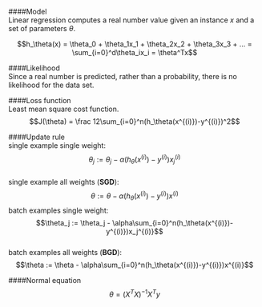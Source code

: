 ####Model  
Linear regression computes a real number value given an instance $x$ and a set of parameters $\theta$.  

$$h_\theta(x) = \theta_0 + \theta_1x_1 + \theta_2x_2 + \theta_3x_3 + ... = \sum_{i=0}^d\theta_ix_i = \theta^Tx$$   

####Likelihood  
Since a real number is predicted, rather than a probability, there is no likelihood for the data set.  

####Loss function  
Least mean square cost function. 
$$J(\theta) = \frac 12\sum_{i=0}^n(h_\theta(x^{(i)})-y^{(i)})^2$$  

####Update rule  
single example single weight:  
$$\theta_j := \theta_j - \alpha(h_\theta(x^{(i)})-y^{(i)})x_j^{(i)}$$  
single example all weights (__SGD__):  
$$\theta := \theta - \alpha(h_\theta(x^{(i)})-y^{(i)})x^{(i)}$$
batch examples single weight:  
$$\theta_j := \theta_j - \alpha\sum_{i=0}^n(h_\theta(x^{(i)})-y^{(i)})x_j^{(i)}$$  
batch examples all weights (__BGD__):  
$$\theta := \theta - \alpha\sum_{i=0}^n(h_\theta(x^{(i)})-y^{(i)})x^{(i)}$$

####Normal equation  
$$\theta = (X^TX)^{-1}X^Ty$$